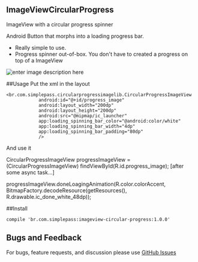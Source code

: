 ## ImageViewCircularProgress

ImageView with a circular progress spinner

Android Button that morphs into a loading progress bar. 
  - Really simple to use.
  - Progress spinner out-of-box. You don't have to created a progress on top of a ImageView

![enter image description here](https://lh3.googleusercontent.com/-BSmy1Foc3jQ/WBxwU7ktZQI/AAAAAAAAKj0/0BGGGyRyX-gVkuq-vixMOPsGUQ1DI8W0ACLcB/s400/nov-04-2016+09-25-47.gif "nov-04-2016 09-25-47.gif")

##Usage
Put the xml in the layout    

    <br.com.simplepass.circularprogressimagelib.CircularProgressImageView
                android:id="@+id/progress_image"
                android:layout_width="200dp"
                android:layout_height="200dp"
                android:src="@mipmap/ic_launcher"
                app:loading_spinning_bar_color="@android:color/white"
                app:loading_spinning_bar_width="4dp"
                app:loading_spinning_bar_padding="80dp"
                />


And use it

CircularProgressImageView progressImageView = (CircularProgressImageView)
                findViewById(R.id.progress_image);
[after some async task...]

progressImageView.doneLoagingAnimation(R.color.colorAccent,
                                BitmapFactory.decodeResource(getResources(), R.drawable.ic_done_white_48dp));

##Install

    compile 'br.com.simplepass:imageview-circular-progress:1.0.0'


## Bugs and Feedback


For bugs, feature requests, and discussion please use [GitHub Issues](https://github.com/leandroBorgesFerreira/ImageViewCircularProgress/issues)




